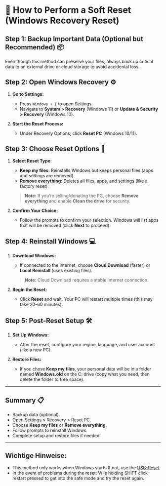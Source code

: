 # 🌟 How to Perform a Soft Reset (Windows Recovery Reset)

## Step 1: Backup Important Data (Optional but Recommended) 📦
Even though this method can preserve your files, always back up critical data to an external drive or cloud storage to avoid accidental loss.

## Step 2: Open Windows Recovery ⚙️
1. **Go to Settings:**
   - Press `Windows + I` to open Settings.
   - Navigate to **System > Recovery** (Windows 11) or **Update & Security > Recovery** (Windows 10).

2. **Start the Reset Process:**
   - Under Recovery Options, click **Reset PC** (Windows 10/11).

## Step 3: Choose Reset Options 🔄
1. **Select Reset Type:**
   - **Keep my files:** Reinstalls Windows but keeps personal files (apps and settings are removed).
   - **Remove everything:** Deletes all files, apps, and settings (like a factory reset).

   > **Note:** If you’re selling/donating the PC, choose **Remove everything** and enable **Clean the drive** for security.

2. **Confirm Your Choice:**
   - Follow the prompts to confirm your selection. Windows will list apps that will be removed (click **Next** to proceed).

## Step 4: Reinstall Windows 💻
1. **Download Windows:**
   - If connected to the internet, choose **Cloud Download** (faster) or **Local Reinstall** (uses existing files).
   > **Note:** Cloud Download requires a stable internet connection.

2. **Begin the Reset:**
   - Click **Reset** and wait. Your PC will restart multiple times (this may take 20–60 minutes).

## Step 5: Post-Reset Setup 🛠️
1. **Set Up Windows:**
   - After the reset, configure your region, language, and user account (like a new PC).

2. **Restore Files:**
   - If you chose **Keep my files**, your personal data will be in a folder named **Windows.old** on the C: drive (copy what you need, then delete the folder to free space).

---

## Summary 📋
- Backup data (optional).
- Open Settings > Recovery > Reset PC.
- Choose **Keep my files** or **Remove everything**.
- Follow prompts to reinstall Windows.
- Complete setup and restore files if needed.

---

## Wichtige Hinweise:
- This method only works when Windows starts.If not, use the [USB-Reset](https://github.com/ag7dev/pcfix-database/blob/main/specific/windows/reset/FULLRESET.md).
- In the event of problems during the reset: Wile holding SHIFT click restart pressed to get into the safe mode and try the reset again.
